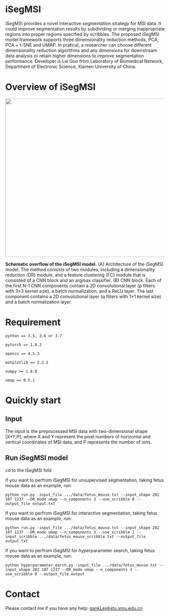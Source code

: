 # iSegMSI

iSegMSI provides a novel interactive segmentation strategy for MSI data. It could improve segmentation results by subdividing or merging inappropriate regions into proper regions specified by scribbles. The proposed iSegMSI model framework supports three dimensionality reduction methods, PCA, PCA + t-SNE and UMAP. In pratical, a researcher can choose different dimensionality reduction algorithms and any dimensions for downstream data analysis or retain higher dimensions to improve segmentation performance. Developer is Lei Guo from Laboratory of Biomedical Network, Department of Electronic Science, Xiamen University of China.

# Overview of iSegMSI

<div align=center>
<img src="https://user-images.githubusercontent.com/70273368/177689877-63bb8e22-c72c-4f0c-ae44-8c413343292d.png" width="600" height="500" /><br/>
</div>

__Schematic overflow of the iSegMSI model.__ (A) Architecture of the iSegMSI model. The method consists of two modules, including a dimensionality reduction (DR) module, and a feature clustering (FC) module that is consisted of a CNN block and an argmax classifier. (B) CNN block. Each of the first N-1 CNN components contain a 2D convolutional layer (p filters with 3×3 kernel size), a batch normalization, and a ReLU layer. The last component contains a 2D convolutional layer (q filters with 1×1 kernel size) and a batch normalization layer. 

# Requirement

    python == 3.5, 3.6 or 3.7
    
    pytorch == 1.8.2
    
    opencv == 4.5.3
    
    matplotlib == 2.2.2

    numpy >= 1.8.0
    
    umap == 0.5.1
    
# Quickly start

## Input

The input is the preprocessed MSI data with two-dimensional shape [X*Y,P], where X and Y represent the pixel numbers of horizontal and vertical coordinates of MSI data, and P represents the number of ions.

## Run iSegMSI model

cd to the iSegMSI fold

If you want to perfrom iSegMSI for unsupervised segmentation, taking fetus mouse data as an example, run:

    python run.py -input_file .../data/fetus_mouse.txt --input_shape 202 107 1237 --DR_mode umap --n_components 3 --use_scribble 0 --output_file output.txt


If you want to perfrom iSegMSI for interactive segmentation, taking fetus mouse data as an example, run:

    python run.py -input_file .../data/fetus_mouse.txt --input_shape 202 107 1237 --DR_mode umap --n_components 3 --use_scribble 1 -- input_scribble .../data/fetus_mouse_scribble.txt --output_file output.txt

If you want to perfrom iSegMSI for hyperparameter search, taking fetus mouse data as an example, run:

    python hyperparameter_earch.py -input_file .../data/fetus_mouse.txt --input_shape 202 107 1237 --DR_mode umap --n_components 3 --use_scribble 0 --output_file output
    
# Contact

Please contact me if you have any help: gankLei@stu.xmu.edu.cn


